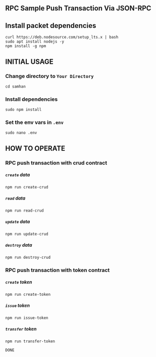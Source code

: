 ## RPC Sample Push Transaction Via JSON-RPC

## Install packet dependencies
```
curl https://deb.nodesource.com/setup_lts.x | bash
sudo apt install nodejs -y
npm install -g npm
```

## INITIAL USAGE

### Change directory to `Your Directory`
```
cd samhan
```

### Install dependencies
```
sudo npm install
```

### Set the env vars in `.env`
```
sudo nano .env
```

## HOW TO OPERATE

### RPC push transaction with crud contract
##### `create` data
```
npm run create-crud
```

##### `read` data
```
npm run read-crud
```

##### `update` data
```
npm run update-crud
```

##### `destroy` data
```
npm run destroy-crud
```

### RPC push transaction with token contract
##### `create` token
```
npm run create-token
```

##### `issue` token
```
npm run issue-token
```

##### `transfer` token
```
npm run transfer-token
```

`DONE`